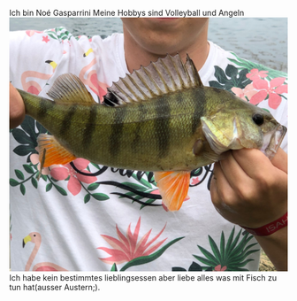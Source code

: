Ich bin Noé Gasparrini
Meine Hobbys sind Volleyball und Angeln 
![Image](/docs/images/WhatsApp%20Image%202022-08-20%20at%2011.02.31%20AM.jpeg) 
Ich habe kein bestimmtes lieblingsessen aber liebe alles was mit Fisch zu tun hat(ausser Austern;).
